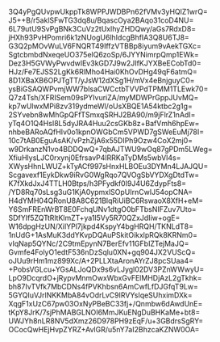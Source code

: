 3Q4yPgQUvpwUkppTk8WPPJWDBPn62fVMv3yHQlZ1wrQ=
J5++B/r5aklSFwTG3dq8u/BqascOya2BAqo31coD4NU=
6L79utU9SvPgBNk3CuVz2tUxlhyZHDQwy/aGs7RdxD8=
jHXh93PvHPomri6k1zNUogU6lhIdcgBhfIA3Q8U6TJ8=
G3Q2pMOvWuLV6FNQRT49IffzVTBBp8iyum9vAekTGXc=
SgtcbmbdNxeqeUO375elQ6zoSp/6JYYNimrpQmp1EWk=
Dez3H5GVWyPwvdwIEv3kGD7J9w2JIfKJYXBeECobTd0=
HJz/Fe7EJSS2LgKk6RlMho4Hai0KhOvDHg49qF6atmQ=
8D1XBaXB6OPJTgTT/yJsW12dXSg1H/mVx4eBnjguyC0=
ysBiGSAQWPvmjWW7bIsaCWCctbTVVPdTPMM1TLEwk70=
Q7z4Tsh/XFRISem09sPYIvuriZA/myMDWPrGppJUvMQ=
kp7wUlwxMPi8zv319ydmeWl/oUsXBQE1A54ktbc2g1g=
2SYvebn8wMhGpQFfTSmxqSRHJ2BA90/m9jFlrZ1nAdI=
yTq4O1Q4HsI8L5dyJRA4Huu2csGKb8z+BafVmh6hpEw=
nhbeBARoAQfHIv0o1kpnOWGbCm5VPWD7gSWeEuMj78I=
10c7tAB0EguAsAK/vPzhZjA6x55DIPh9Ozw4CoX2mj0=
w9DrkanzN1vo4BDDQwQ+7qbAJTWU9wOq87gPDm5LWeg=
XfiuHlysLJC0rxynj0EfrsavP4lRRKaTyDMs5wbVl4s=
XWysHhnLWUZ+kTyACf997sHnxHLBOEu3DYMn4LJAJQU=
Scgavexf1EykDkw9iRvG0WgRqo7QVOgSbVYDXgDtdTw=
K7fXkdJxJ4TTLH0Btps/h3PFydkf0I9J4U6ZdypFts8=
/YD8Rq70sLsg3uG1KjA0ypmxlSOpUIrnCwIJ54opCNA=
H4dYMH04QRonU8A8C621BlqRiUiBC6RswaoX8XfH+eM=
Y6SmFREnWrBT8E0FchqUNv1dtgO0bFTbsNIFZuv7Uto=
SDfYIf5ZQTtRltKlmZT+ya1l5Vy5R70QZxJdIiw+ogE=
W16dpgHzUN/XiIYPl7jkpd4KspyY4bgHRQH/TKNLdT8=
1nUdG+1AsMuK3ddYKvpDQAuPSkitOikxlpRQk8KRNm0=
vIqNap5QYNc/2C9tmEpynN7BerEfv11GFbIZTejMaJQ=
Gvmfe4FolyO1edtF536nDzSqlu0XN+gq904JX2VUScQ=
oJUu9rHm1mz899Xc/A+2PLLXtaAronAYrZJ8pcSUaa4=
+PobsVGLcu+YGsALJoQDx9s6vLJygl02DV3PZnWWwyU=
LpO9DcqrdO+jRypvMnmOwxWbxGvFElMHDjAzL2gTkhk=
bh87IvTVfk7MbCDNs4fPVKhbsn6AmCwfLfDJGfqT9Lw=
5GYQIuVJrlNKKMbA84vOdrLvC9IRVYsIqeSUhximDXk=
XqgF1xUzC67pw03OxNyPBeBC33fj+/Qnmbw6dAwdUnE=
tKpY8JrK/7sjPhMABGLNOI6MmJKuENgDuBHKaMe+bt8=
UWJYh8nLR8NV5dXmz26D978PH9zEqF/u+3GBdrsSgRY=
OCocQwHEjHvpZYRZ+AvlGR/u5nY7aI2BhzcaKZNW0OA=
